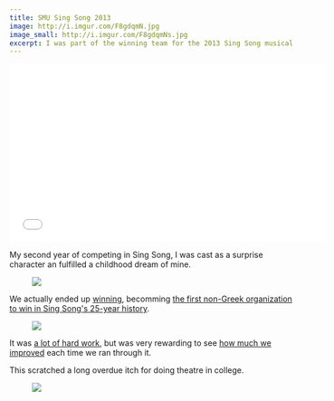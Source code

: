 ```yaml
---
title: SMU Sing Song 2013
image: http://i.imgur.com/F8gdqmN.jpg
image_small: http://i.imgur.com/F8gdqmNs.jpg
excerpt: I was part of the winning team for the 2013 Sing Song musical competition at Southern Methodist University.
---
```


<iframe width="560" height="315" src="//www.youtube.com/embed/WM_-laDEHcA" frameborder="0" allowfullscreen></iframe>

My second year of competing in Sing Song, I was cast as a surprise character an fulfilled a childhood dream of mine.

<figure class="center"><img src="http://i.imgur.com/jDckDSp.jpg" /><figcaption></figcaption></figure>

We actually ended up [winning](http://www.smudailycampus.com/news/theta-tau-lyle-win-sing-song), becomming [the first non-Greek organization to win in Sing Song's 25-year history](http://www.smudailycampus.com/news/tonight-sing-song-celebrates-25-years).

<figure class="center"><img src="http://i.imgur.com/NmslEM4.jpg" /><figcaption></figcaption></figure>

It was [a lot of hard work](http://www.youtube.com/watch?v=pVd32XdAz_c), but was very rewarding to see [how much we improved](http://www.youtube.com/watch?v=MqQMWsfILMw) each time we ran through it.

This scratched a long overdue itch for doing theatre in college.

<figure class="center-overflow"><img src="http://i.imgur.com/qEiBQIP.jpg" /><figcaption></figcaption></figure>
